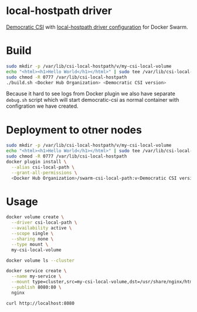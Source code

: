 # local-hostpath driver
[Democratic CSI](https://github.com/democratic-csi/democratic-csi) with [local-hostpath driver configuration](https://github.com/democratic-csi/democratic-csi/blob/v1.7.7/examples/local-hostpath.yaml) for Docker Swarm.

# Build
```bash
sudo mkdir -p /var/lib/csi-local-hostpath/v/my-csi-local-volume
echo "<html><h1>Hello World</h1></html>" | sudo tee /var/lib/csi-local-hostpath/v/my-csi-local-volume/index.html
sudo chmod -R 0777 /var/lib/csi-local-hostpath
./build.sh <Docker Hub Organization> <Democratic CSI version>
```

Because it hard to see logs from Docker plugin we also have separate `debug.sh` script which will start democratic-csi as normal container with configration we have created.

# Deployment to otner nodes
```bash
sudo mkdir -p /var/lib/csi-local-hostpath/v/my-csi-local-volume
echo "<html><h1>Hello World</h1></html>" | sudo tee /var/lib/csi-local-hostpath/v/my-csi-local-volume/index.html
sudo chmod -R 0777 /var/lib/csi-local-hostpath
docker plugin install \
  --alias csi-local-path \
  --grant-all-permissions \
  <Docker Hub Organization>/swarm-csi-local-path:v<Democratic CSI version>
```

# Usage
```bash
docker volume create \
  --driver csi-local-path \
  --availability active \
  --scope single \
  --sharing none \
  --type mount \
  my-csi-local-volume

docker volume ls --cluster

docker service create \
  --name my-service \
  --mount type=cluster,src=my-csi-local-volume,dst=/usr/share/nginx/html \
  --publish 8080:80 \
  nginx

curl http://localhost:8080
```
